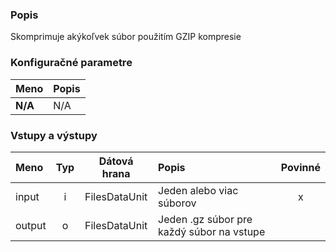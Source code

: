 ### Popis

Skomprimuje akýkoľvek súbor použitím GZIP kompresie

### Konfiguračné parametre

| Meno | Popis |
|:----|:----|
|**N/A**|N/A|

### Vstupy a výstupy ###

|Meno |Typ | Dátová hrana | Popis | Povinné |
|:--------|:------:|:------:|:-------------|:---------------------:|
|input|i|FilesDataUnit|Jeden alebo viac súborov|x|
|output|o|FilesDataUnit|Jeden .gz súbor pre každý súbor na vstupe||
